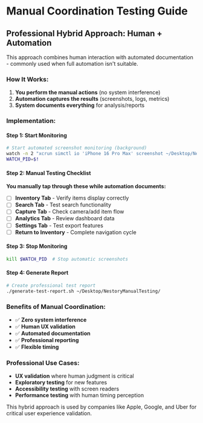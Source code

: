 # Manual Coordination Testing Guide

## Professional Hybrid Approach: Human + Automation

This approach combines human interaction with automated documentation - commonly used when full automation isn't suitable.

### How It Works:
1. **You perform the manual actions** (no system interference)
2. **Automation captures the results** (screenshots, logs, metrics)
3. **System documents everything** for analysis/reports

### Implementation:

#### Step 1: Start Monitoring
```bash
# Start automated screenshot monitoring (background)
watch -n 2 "xcrun simctl io 'iPhone 16 Pro Max' screenshot ~/Desktop/NestoryManualTesting/auto_$(date +%H%M%S).png" &
WATCH_PID=$!
```

#### Step 2: Manual Testing Checklist
**You manually tap through these while automation documents:**

- [ ] **Inventory Tab** - Verify items display correctly
- [ ] **Search Tab** - Test search functionality  
- [ ] **Capture Tab** - Check camera/add item flow
- [ ] **Analytics Tab** - Review dashboard data
- [ ] **Settings Tab** - Test export features
- [ ] **Return to Inventory** - Complete navigation cycle

#### Step 3: Stop Monitoring
```bash
kill $WATCH_PID  # Stop automatic screenshots
```

#### Step 4: Generate Report
```bash
# Create professional test report
./generate-test-report.sh ~/Desktop/NestoryManualTesting/
```

### Benefits of Manual Coordination:
- ✅ **Zero system interference**
- ✅ **Human UX validation**  
- ✅ **Automated documentation**
- ✅ **Professional reporting**
- ✅ **Flexible timing**

### Professional Use Cases:
- **UX validation** where human judgment is critical
- **Exploratory testing** for new features
- **Accessibility testing** with screen readers
- **Performance testing** with human timing perception

This hybrid approach is used by companies like Apple, Google, and Uber for critical user experience validation.